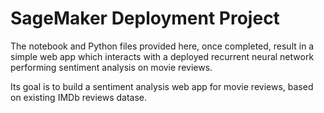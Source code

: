 # SageMaker Deployment Project

The notebook and Python files provided here, once completed, result in a simple web app which interacts with a deployed recurrent neural network performing sentiment analysis on movie reviews. 

Its goal is to build a sentiment analysis web app for movie reviews, based on existing IMDb reviews datase.


